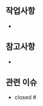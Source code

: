 <!-- 
PR 제목에 쓰는 prefix는 다음과 같습니다.
Feat : 새로운 기능에 대한 작업
BugFix : 버그 수정에 대한 작업
Refactor : 코드 리팩토링에 대한 작업
Build : 빌드 관련 파일 수정에 대한 작업
Style : 코드 스타일 혹은 포맷 등에 관한 작업
Docs : 문서 수정에 대한 작업
Test : 테스트 코드 관련 작업
Chore : 그 외 자잘한 수정에 대한 작업(파일 이름 변경, 주석 수정 등)
-->

## 작업사항
<!-- 무엇을 왜 했는지 -->
- 

## 참고사항
- 

## 관련 이슈
- closed #